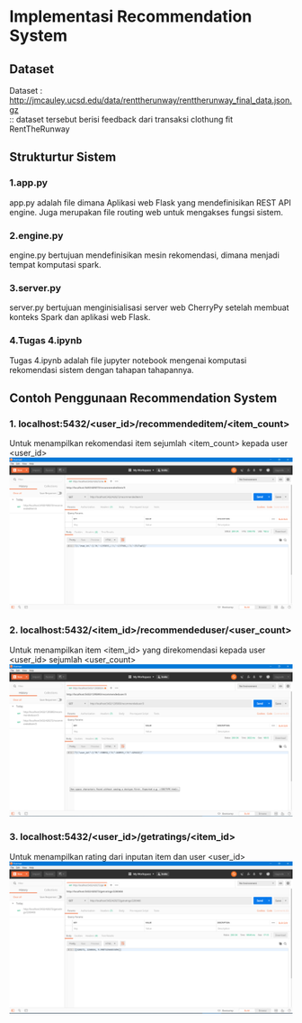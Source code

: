 # Implementasi Recommendation System

## Dataset
Dataset : http://jmcauley.ucsd.edu/data/renttherunway/renttherunway_final_data.json.gz  
 :: dataset tersebut berisi feedback dari transaksi clothung fit RentTheRunway



## Strukturtur Sistem

### 1.app.py 
app.py adalah file dimana Aplikasi web Flask yang mendefinisikan REST API engine. Juga merupakan file routing web untuk mengakses fungsi sistem.

### 2.engine.py
engine.py bertujuan mendefinisikan mesin rekomendasi, dimana menjadi tempat komputasi spark.

### 3.server.py
server.py bertujuan menginisialisasi server web CherryPy setelah membuat konteks Spark dan aplikasi web Flask.

### 4.Tugas 4.ipynb
Tugas 4.ipynb adalah file jupyter notebook mengenai komputasi rekomendasi sistem dengan tahapan tahapannya.


## Contoh Penggunaan Recommendation System

### 1. localhost:5432/<user_id>/recommendeditem/<item_count> 
  Untuk menampilkan rekomendasi item sejumlah <item_count> kepada user <user_id>
  ![Gambar 1](./img/get_top_rating.PNG)

### 2. localhost:5432/<item_id>/recommendeduser/<user_count> 
  Untuk menampilkan item <item_id> yang direkomendasi  kepada user <user_id> sejumlah <user_count>
  ![Gambar 2](./img/get_top_item_recommended.PNG)

### 3. localhost:5432/<user_id>/getratings/<item_id> 
  Untuk menampilkan rating dari inputan item <item> dan user <user_id>
  ![Gambar 3](./img/get_ratings.PNG)





